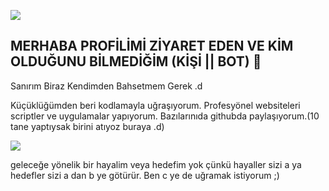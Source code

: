 ![](https://miro.medium.com/max/1600/1*X7Q84nkQN1DiFXC-rQLt9g.gif)

## MERHABA PROFİLİMİ ZİYARET EDEN VE KİM OLDUĞUNU BİLMEDİĞİM (KİŞİ || BOT) 👋

Sanırım Biraz Kendimden Bahsetmem Gerek .d

Küçüklüğümden beri kodlamayla uğraşıyorum. Profesyönel websiteleri scriptler ve uygulamalar yapıyorum. Bazılarınıda githubda paylaşıyorum.(10 tane yaptıysak birini atıyoz buraya .d)

![](https://media0.giphy.com/media/LmNwrBhejkK9EFP504/200.gif)

geleceğe yönelik bir hayalim veya hedefim yok çünkü hayaller sizi a ya hedefler sizi a dan b ye götürür. Ben c ye de uğramak istiyorum ;)

